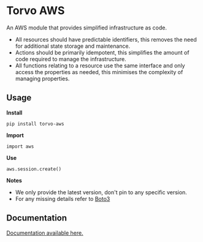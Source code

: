 
# Torvo AWS

An AWS module that provides simplified infrastructure as code.

* All resources should have predictable identifiers, this removes the need for additional state storage and maintenance.
* Actions should be primarily idempotent, this simplifies the amount of code required to manage the infrastructure.
* All functions relating to a resource use the same interface and only access the properties as needed, this minimises the complexity of managing properties.

## Usage

**Install**

```
pip install torvo-aws
```


**Import**

```
import aws
```

**Use**

```
aws.session.create()
```

**Notes**

* We only provide the latest version, don't pin to any specific version.
* For any missing details refer to [Boto3](https://boto3.amazonaws.com/v1/documentation/api/latest/index.html)

## Documentation

[Documentation available here.](https://torvo.com.au/python3/torvo-aws/index.html)
